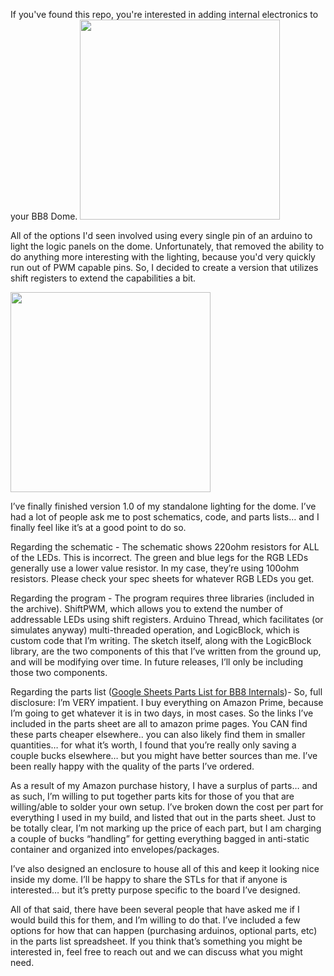 If you've found this repo, you're interested in adding internal electronics to your BB8 Dome.
<img src="https://scontent-iad3-1.xx.fbcdn.net/hphotos-xfp1/v/t1.0-9/10603798_10153226422607761_3631755225023624732_n.jpg?oh=16adb8e8d58f0730d4804b3a3ccf2d0d&oe=5714BCDA" width=320>


All of the options I'd seen involved using every single pin of an arduino to light the logic panels on the dome.  Unfortunately, that removed the ability to do anything more interesting with the lighting, because you'd very quickly run out of PWM capable pins. So, I decided to create a version that utilizes shift registers to extend the capabilities a bit.

<img src="https://scontent-iad3-1.xx.fbcdn.net/hphotos-xfa1/t31.0-8/920727_10153226421547761_8605656006124651485_o.jpg" width=320>

I’ve finally finished version 1.0 of my standalone lighting for the dome. I’ve had a lot of people ask me to post schematics, code, and parts lists… and I finally feel like it’s at a good point to do so. 

Regarding the schematic - The schematic shows 220ohm resistors for ALL of the LEDs. This is incorrect. The green and blue legs for the RGB LEDs generally use a lower value resistor. In my case, they’re using 100ohm resistors. Please check your spec sheets for whatever RGB LEDs you get.

Regarding the program - The program requires three libraries (included in the archive). ShiftPWM, which allows you to extend the number of addressable LEDs using shift registers. Arduino Thread, which facilitates (or simulates anyway) multi-threaded operation, and LogicBlock, which is custom code that I’m writing. The sketch itself, along with the LogicBlock library, are the two components of this that I’ve written from the ground up, and will be modifying over time. In future releases, I’ll only be including those two components.

Regarding the parts list (<a href="https://docs.google.com/spreadsheets/d/1KzJZGZxBMD4uZg5txSiHm7NLZ_BNpFicUeiCb588h9Q/edit#gid=0">Google Sheets Parts List for BB8 Internals</a>)- So, full disclosure: I’m VERY impatient. I buy everything on Amazon Prime, because I’m going to get whatever it is in two days, in most cases. So the links I’ve included in the parts sheet are all to amazon prime pages. You CAN find these parts cheaper elsewhere.. you can also likely find them in smaller quantities… for what it’s worth, I found that you’re really only saving a couple bucks elsewhere… but you might have better sources than me. I’ve been really happy with the quality of the parts I’ve ordered.

As a result of my Amazon purchase history, I have a surplus of parts… and as such, I’m willing to put together parts kits for those of you that are willing/able to solder your own setup. I’ve broken down the cost per part for everything I used in my build, and listed that out in the parts sheet. Just to be totally clear, I’m not marking up the price of each part, but I am charging a couple of bucks “handling” for getting everything bagged in anti-static container and organized into envelopes/packages.

I’ve also designed an enclosure to house all of this and keep it looking nice inside my dome. I’ll be happy to share the STLs for that if anyone is interested… but it’s pretty purpose specific to the board I’ve designed.

All of that said, there have been several people that have asked me if I would build this for them, and I’m willing to do that. I’ve included a few options for how that can happen (purchasing arduinos, optional parts, etc) in the parts list spreadsheet. If you think that’s something you might be interested in, feel free to reach out and we can discuss what you might need.
